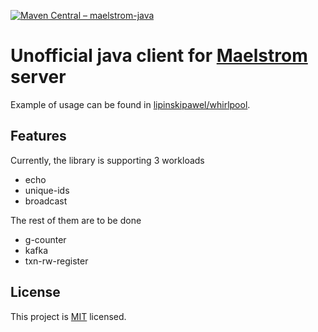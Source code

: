 [![Maven Central &ndash; maelstrom-java](https://img.shields.io/maven-central/v/com.github.lipinskipawel/maelstrom-java)](https://search.maven.org/artifact/io.github.lipinskipawel/maelstrom-java)

# Unofficial java client for [Maelstrom] server

Example of usage can be found in [lipinskipawel/whirlpool].

[Maelstrom]: https://github.com/jepsen-io/maelstrom

[lipinskipawel/whirlpool]: https://github.com/lipinskipawel/whirlpool

## Features

Currently, the library is supporting 3 workloads

- echo
- unique-ids
- broadcast

The rest of them are to be done

- g-counter
- kafka
- txn-rw-register

## License

This project is [MIT] licensed.

[MIT]: LICENSE
